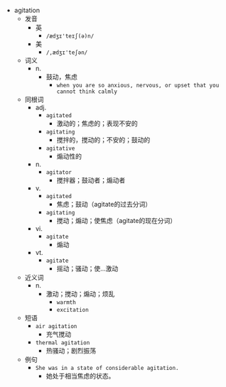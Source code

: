 - agitation
  - 发音
    - 英
      - `/ædʒɪ'teɪʃ(ə)n/`
    - 美
      - `/,ædʒɪ'teʃən/`
  - 词义
    - n.
      - 鼓动，焦虑
        - `when you are so anxious, nervous, or upset that you cannot think calmly`
  - 同根词
    - adj.
      - `agitated`
        - 激动的；焦虑的；表现不安的
      - `agitating`
        - 搅拌的，搅动的；不安的；鼓动的
      - `agitative`
        - 煽动性的
    - n.
      - `agitator`
        - 搅拌器；鼓动者；煽动者
    - v.
      - `agitated`
        - 焦虑；鼓动（agitate的过去分词）
      - `agitating`
        - 搅动；煽动；使焦虑（agitate的现在分词）
    - vi.
      - `agitate`
        - 煽动
    - vt.
      - `agitate`
        - 摇动；骚动；使…激动
  - 近义词
    - n.
      - 激动；搅动；煽动；烦乱
        - `warmth`
        - `excitation`
  - 短语
    - `air agitation`
      - 充气搅动 
    - `thermal agitation`
      - 热骚动；剧烈振荡 
  - 例句
    - `She was in a state of considerable agitation.`
      - 她处于相当焦虑的状态。

